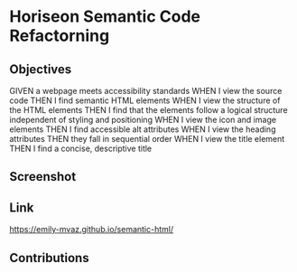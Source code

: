 # Horiseon Semantic Code Refactorning

## Objectives
GIVEN a webpage meets accessibility standards
WHEN I view the source code
THEN I find semantic HTML elements
WHEN I view the structure of the HTML elements
THEN I find that the elements follow a logical structure independent of styling and positioning
WHEN I view the icon and image elements
THEN I find accessible alt attributes
WHEN I view the heading attributes
THEN they fall in sequential order
WHEN I view the title element
THEN I find a concise, descriptive title

## Screenshot


## Link


https://emily-mvaz.github.io/semantic-html/
<!-- link number two! -->

## Contributions
